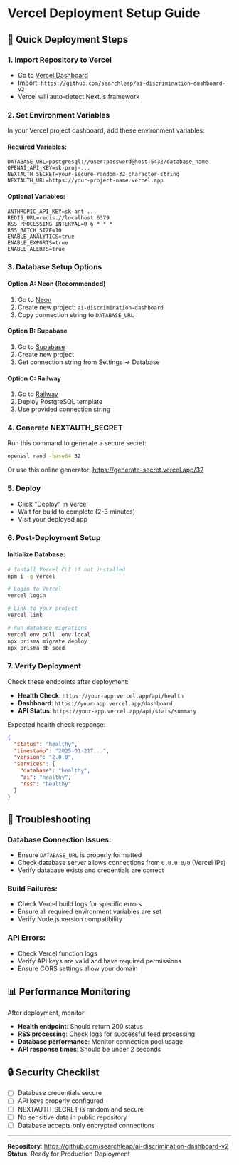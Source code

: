 # Vercel Deployment Setup Guide

## 🚀 Quick Deployment Steps

### 1. Import Repository to Vercel
- Go to [Vercel Dashboard](https://vercel.com/new)
- Import: `https://github.com/searchleap/ai-discrimination-dashboard-v2`
- Vercel will auto-detect Next.js framework

### 2. Set Environment Variables
In your Vercel project dashboard, add these environment variables:

#### Required Variables:
```env
DATABASE_URL=postgresql://user:password@host:5432/database_name
OPENAI_API_KEY=sk-proj-...
NEXTAUTH_SECRET=your-secure-random-32-character-string
NEXTAUTH_URL=https://your-project-name.vercel.app
```

#### Optional Variables:
```env
ANTHROPIC_API_KEY=sk-ant-...
REDIS_URL=redis://localhost:6379
RSS_PROCESSING_INTERVAL=0 6 * * *
RSS_BATCH_SIZE=10
ENABLE_ANALYTICS=true
ENABLE_EXPORTS=true
ENABLE_ALERTS=true
```

### 3. Database Setup Options

#### Option A: Neon (Recommended)
1. Go to [Neon](https://neon.tech)
2. Create new project: `ai-discrimination-dashboard`
3. Copy connection string to `DATABASE_URL`

#### Option B: Supabase
1. Go to [Supabase](https://supabase.com)
2. Create new project
3. Get connection string from Settings → Database

#### Option C: Railway
1. Go to [Railway](https://railway.app)
2. Deploy PostgreSQL template
3. Use provided connection string

### 4. Generate NEXTAUTH_SECRET
Run this command to generate a secure secret:
```bash
openssl rand -base64 32
```
Or use this online generator: https://generate-secret.vercel.app/32

### 5. Deploy
- Click "Deploy" in Vercel
- Wait for build to complete (2-3 minutes)
- Visit your deployed app

### 6. Post-Deployment Setup

#### Initialize Database:
```bash
# Install Vercel CLI if not installed
npm i -g vercel

# Login to Vercel
vercel login

# Link to your project
vercel link

# Run database migrations
vercel env pull .env.local
npx prisma migrate deploy
npx prisma db seed
```

### 7. Verify Deployment

Check these endpoints after deployment:

- **Health Check**: `https://your-app.vercel.app/api/health`
- **Dashboard**: `https://your-app.vercel.app/dashboard`
- **API Status**: `https://your-app.vercel.app/api/stats/summary`

Expected health check response:
```json
{
  "status": "healthy",
  "timestamp": "2025-01-21T...",
  "version": "2.0.0",
  "services": {
    "database": "healthy",
    "ai": "healthy", 
    "rss": "healthy"
  }
}
```

## 🔧 Troubleshooting

### Database Connection Issues:
- Ensure `DATABASE_URL` is properly formatted
- Check database server allows connections from `0.0.0.0/0` (Vercel IPs)
- Verify database exists and credentials are correct

### Build Failures:
- Check Vercel build logs for specific errors
- Ensure all required environment variables are set
- Verify Node.js version compatibility

### API Errors:
- Check Vercel function logs
- Verify API keys are valid and have required permissions
- Ensure CORS settings allow your domain

## 📊 Performance Monitoring

After deployment, monitor:
- **Health endpoint**: Should return 200 status
- **RSS processing**: Check logs for successful feed processing
- **Database performance**: Monitor connection pool usage
- **API response times**: Should be under 2 seconds

## 🔒 Security Checklist

- [ ] Database credentials secure
- [ ] API keys properly configured
- [ ] NEXTAUTH_SECRET is random and secure
- [ ] No sensitive data in public repository
- [ ] Database accepts only encrypted connections

---
**Repository**: https://github.com/searchleap/ai-discrimination-dashboard-v2
**Status**: Ready for Production Deployment